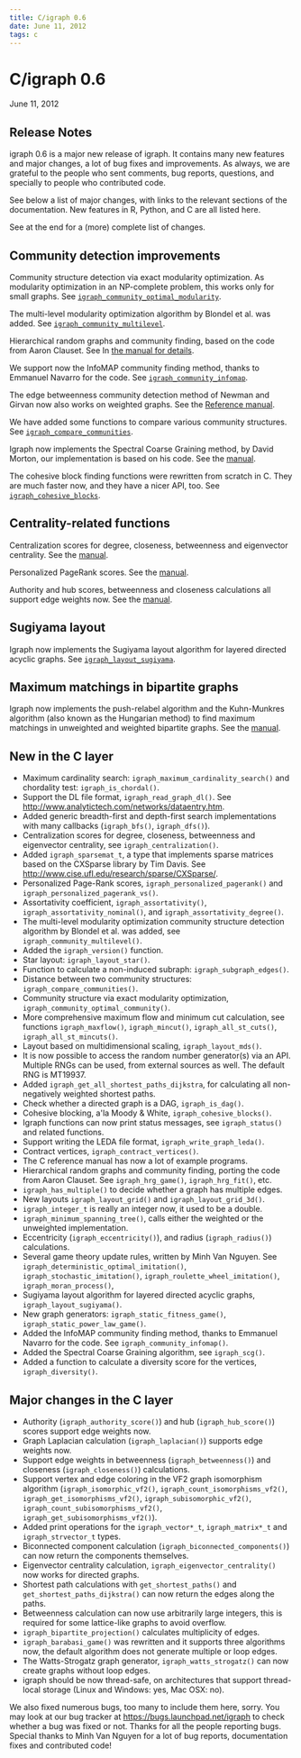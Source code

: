 ```yaml
---
title: C/igraph 0.6
date: June 11, 2012
tags: c
---
```


C/igraph 0.6
============

June 11, 2012

Release Notes
-------------

igraph 0.6 is a major new release of igraph. It contains many new
features and major changes, a lot of bug fixes and improvements. 
As always, we are grateful to the people who sent comments, bug 
reports, questions, and specially to people who contributed code.

See below a list of major changes, with links to the relevant sections
of the documentation. New features in R, Python, and C are all listed here.

See at the end for a (more) complete list of changes.

<!--more-->

## Community detection improvements

Community structure detection via exact modularity optimization. As
modularity optimization in an NP-complete problem, this works only for
small graphs. See 
<a href="doc-0.6/html/ch22s01.html#igraph_community_optimal_modularity">
`igraph_community_optimal_modularity`</a>.

The multi-level modularity optimization algorithm by Blondel et
al. was added. See
<a href="doc-0.6/html/ch22s06.html#igraph_community_multilevel">
`igraph_community_multilevel`</a>.

Hierarchical random graphs and community finding, based on the code
from Aaron Clauset. See In <a href="doc-0.6/html/igraph-HRG.html">
the manual for details</a>.

We support now the InfoMAP community finding method, thanks to
Emmanuel Navarro for the code. See 
<a href="doc-0.6/html/ch22s08.html#igraph_community_infomap">
`igraph_community_infomap`</a>.

The edge betweenness community detection method of Newman and
Girvan now also works on weighted graphs. See
the <a href="doc-0.6/html/ch22s05.html">Reference manual</a>.

We have added some functions to compare various community structures.
See <a href="doc-0.6/html/ch22s01.html#igraph_compare_communities">
`igraph_compare_communities`</a>.

Igraph now implements the Spectral Coarse Graining method, by David
Morton, our implementation is based on his code. See the 
<a href="doc-0.6/html/igraph-SCG.html">manual</a>.

The cohesive block finding functions were rewritten from scratch in
C. They are much faster now, and they have a nicer API, too. See
<a href="doc-0.6/html/ch20s06.html#igraph_cohesive_blocks">
`igraph_cohesive_blocks`</a>.

## Centrality-related functions

Centralization scores for degree, closeness, betweenness and 
eigenvector centrality. See the <a href="doc-0.6/html/ch13s07.html">
manual</a>.

Personalized PageRank scores. See
the <a href="doc-0.6/html/ch13s05.html#igraph_personalized_pagerank">
manual</a>.

Authority and hub scores, betweenness and closeness
calculations all support edge weights now. See
the <a href="doc-0.6/html/ch13s05.html">manual</a>.

## Sugiyama layout

Igraph now implements the Sugiyama layout algorithm for layered
directed acyclic graphs. See
<a href="doc-0.6/html/ch18s01.html#igraph_layout_sugiyama">
`igraph_layout_sugiyama`</a>.

## Maximum matchings in bipartite graphs

Igraph now implements the push-relabel algorithm and the Kuhn-Munkres
algorithm (also known as the Hungarian method) to find maximum
matchings in unweighted and weighted bipartite graphs. See
the <a href="doc-0.6/html/ch13s18.html">manual</a>.

New in the C layer
------------------

- Maximum cardinality search: `igraph_maximum_cardinality_search()` and 
  chordality test: `igraph_is_chordal()`.
- Support the DL file format, `igraph_read_graph_dl()`. See 
  http://www.analytictech.com/networks/dataentry.htm.
- Added generic breadth-first and depth-first search implementations
  with many callbacks (`igraph_bfs()`, `igraph_dfs()`).
- Centralization scores for degree, closeness, betweenness and
  eigenvector centrality, see `igraph_centralization()`.
- Added `igraph_sparsemat_t`, a type that implements sparse 
  matrices based on the CXSparse library by Tim Davis.
  See http://www.cise.ufl.edu/research/sparse/CXSparse/.
- Personalized Page-Rank scores, `igraph_personalized_pagerank()` and 
  `igraph_personalized_pagerank_vs()`.
- Assortativity coefficient, `igraph_assortativity()`, 
  `igraph_assortativity_nominal()`, and `igraph_assortativity_degree()`.
- The multi-level modularity optimization community structure detection 
  algorithm by Blondel et al. was added, see `igraph_community_multilevel()`.
- Added the `igraph_version()` function.
- Star layout: `igraph_layout_star()`.
- Function to calculate a non-induced subraph: `igraph_subgraph_edges()`.
- Distance between two community structures: `igraph_compare_communities()`.
- Community structure via exact modularity optimization,
  `igraph_community_optimal_community()`.
- More comprehensive maximum flow and minimum cut calculation, 
  see functions `igraph_maxflow()`, `igraph_mincut()`, 
  `igraph_all_st_cuts()`, `igraph_all_st_mincuts()`.
- Layout based on multidimensional scaling, `igraph_layout_mds()`.
- It is now possible to access the random number generator(s) via an
  API. Multiple RNGs can be used, from external sources as well. 
  The default RNG is MT19937.
- Added `igraph_get_all_shortest_paths_dijkstra`, for calculating all
  non-negatively weighted shortest paths.
- Check whether a directed graph is a DAG, `igraph_is_dag()`.
- Cohesive blocking, a'la Moody & White, `igraph_cohesive_blocks()`.
- Igraph functions can now print status messages, see `igraph_status()`
  and related functions.
- Support writing the LEDA file format, `igraph_write_graph_leda()`.
- Contract vertices, `igraph_contract_vertices()`.
- The C reference manual has now a lot of example programs.
- Hierarchical random graphs and community finding, porting the code
  from Aaron Clauset. See `igraph_hrg_game()`, `igraph_hrg_fit()`, etc.
- `igraph_has_multiple()` to decide whether a graph has multiple edges.
- New layouts `igraph_layout_grid()` and `igraph_layout_grid_3d()`.
- `igraph_integer_t` is really an integer now, it used to be a double.
- `igraph_minimum_spanning_tree()`, calls either the weighted or 
  the unweighted implementation.
- Eccentricity (`igraph_eccentricity()`), and radius (`igraph_radius()`)
  calculations.
- Several game theory update rules, written by Minh Van Nguyen. See
  `igraph_deterministic_optimal_imitation()`,
  `igraph_stochastic_imitation()`, `igraph_roulette_wheel_imitation()`,
  `igraph_moran_process()`, 
- Sugiyama layout algorithm for layered directed acyclic graphs, 
  `igraph_layout_sugiyama()`.
- New graph generators: `igraph_static_fitness_game()`, 
  `igraph_static_power_law_game()`.
- Added the InfoMAP community finding method, thanks to Emmanuel
  Navarro for the code. See `igraph_community_infomap()`.
- Added the Spectral Coarse Graining algorithm, see `igraph_scg()`. 
- Added a function to calculate a diversity score for the vertices,
  `igraph_diversity()`.

Major changes in the C layer
----------------------------

- Authority (`igraph_authority_score()`) and hub (`igraph_hub_score()`) scores 
  support edge weights now.
- Graph Laplacian calculation (`igraph_laplacian()`) supports edge 
  weights now.
- Support edge weights in betweenness (`igraph_betweenness()`) and closeness
  (`igraph_closeness()`) calculations.
- Support vertex and edge coloring in the VF2 graph isomorphism 
  algorithm (`igraph_isomorphic_vf2()`, `igraph_count_isomorphisms_vf2()`,
  `igraph_get_isomorphisms_vf2()`, `igraph_subisomorphic_vf2()`, 
  `igraph_count_subisomorphisms_vf2()`, `igraph_get_subisomorphisms_vf2()`).
- Added print operations for the `igraph_vector*_t`, `igraph_matrix*_t` and 
  `igraph_strvector_t` types.
- Biconnected component calculation (`igraph_biconnected_components()`)
  can now return the components themselves.
- Eigenvector centrality calculation, `igraph_eigenvector_centrality()` 
  now works for directed graphs.
- Shortest path calculations with `get_shortest_paths()` and 
  `get_shortest_paths_dijkstra()` can now return the edges along the paths.
- Betweenness calculation can now use arbitrarily large integers,
  this is required for some lattice-like graphs to avoid overflow.
- `igraph_bipartite_projection()` calculates multiplicity of edges.
- `igraph_barabasi_game()` was rewritten and it supports three 
  algorithms now, the default algorithm does not generate multiple or
  loop edges.
- The Watts-Strogatz graph generator, `igraph_watts_strogatz()` can 
  now create graphs without loop edges.
- igraph should be now thread-safe, on architectures that support 
  thread-local storage (Linux and Windows: yes, Mac OSX: no).

We also fixed numerous bugs, too many to include them here, sorry.
You may look at our bug tracker at https://bugs.launchpad.net/igraph
to check whether a bug was fixed or not. Thanks for all the people
reporting bugs. Special thanks to Minh Van Nguyen for a lot of bug
reports, documentation fixes and contributed code!
